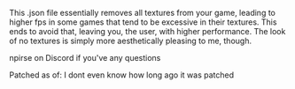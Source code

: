 This .json file essentially removes all textures from your game, leading to higher fps in some games that tend to be excessive in their textures. This ends to avoid that, leaving you, the user, with higher performance. The look of no textures is simply more aesthetically pleasing to me, though.

npirse on Discord if you've any questions
 

Patched as of: I dont even know how long ago it was patched
